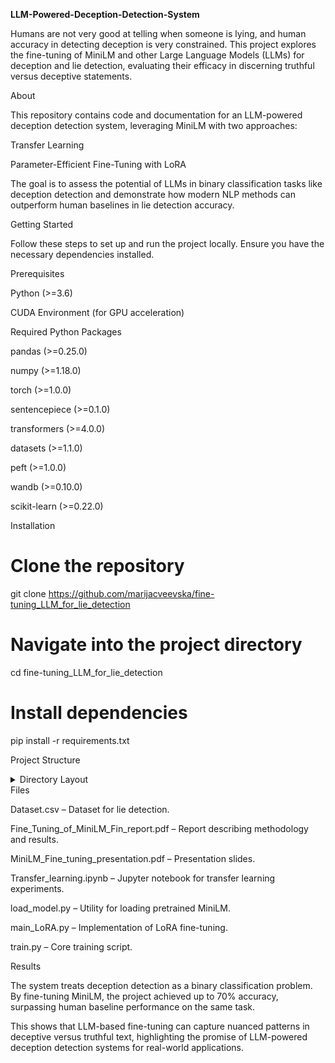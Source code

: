 **LLM-Powered-Deception-Detection-System**


Humans are not very good at telling when someone is lying, and human accuracy in detecting deception is very constrained.
This project explores the fine-tuning of MiniLM and other Large Language Models (LLMs) for deception and lie detection, evaluating their efficacy in discerning truthful versus deceptive statements.

About

This repository contains code and documentation for an LLM-powered deception detection system, leveraging MiniLM with two approaches:

Transfer Learning

Parameter-Efficient Fine-Tuning with LoRA

The goal is to assess the potential of LLMs in binary classification tasks like deception detection and demonstrate how modern NLP methods can outperform human baselines in lie detection accuracy.

Getting Started

Follow these steps to set up and run the project locally. Ensure you have the necessary dependencies installed.

Prerequisites

Python (>=3.6)

CUDA Environment (for GPU acceleration)

Required Python Packages

pandas (>=0.25.0)

numpy (>=1.18.0)

torch (>=1.0.0)

sentencepiece (>=0.1.0)

transformers (>=4.0.0)

datasets (>=1.1.0)

peft (>=1.0.0)

wandb (>=0.10.0)

scikit-learn (>=0.22.0)

Installation
# Clone the repository
git clone https://github.com/marijacveevska/fine-tuning_LLM_for_lie_detection

# Navigate into the project directory
cd fine-tuning_LLM_for_lie_detection

# Install dependencies
pip install -r requirements.txt

Project Structure
<details> <summary>Directory Layout</summary>
LLM-Powered-Deception-Detection-System/
│── data/
│    └── Dataset.csv
│── notebooks/
│    └── Transfer_learning.ipynb
│── src/
│    ├── load_model.py
│    ├── main_LoRA.py
│    └── train.py
│── Fine_Tuning_of_MiniLM_Fin_report.pdf
│── MiniLM_Fine_tuning_presentation.pdf
│── README.md
│── requirements.txt

</details>
Files

Dataset.csv – Dataset for lie detection.

Fine_Tuning_of_MiniLM_Fin_report.pdf – Report describing methodology and results.

MiniLM_Fine_tuning_presentation.pdf – Presentation slides.

Transfer_learning.ipynb – Jupyter notebook for transfer learning experiments.

load_model.py – Utility for loading pretrained MiniLM.

main_LoRA.py – Implementation of LoRA fine-tuning.

train.py – Core training script.

Results

The system treats deception detection as a binary classification problem.
By fine-tuning MiniLM, the project achieved up to 70% accuracy, surpassing human baseline performance on the same task.

This shows that LLM-based fine-tuning can capture nuanced patterns in deceptive versus truthful text, highlighting the promise of LLM-powered deception detection systems for real-world applications.

